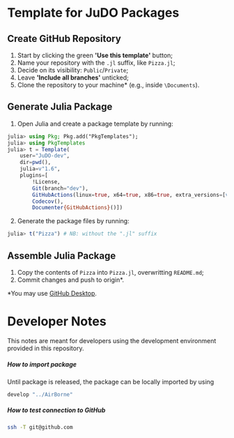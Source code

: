 # Template for JuDO Packages

## Create GitHub Repository
1. Start by clicking the green **'Use this template'** button;
2. Name your repository with the `.jl` suffix, like `Pizza.jl`;
3. Decide on its visibility: `Public`/`Private`;
4. Leave **'Include all branches'** unticked;
5. Clone the repository to your machine* (e.g., inside `\Documents`).

## Generate Julia Package
1. Open Julia and create a package template by running:
```julia 
julia> using Pkg; Pkg.add("PkgTemplates");
julia> using PkgTemplates
julia> t = Template(
    user="JuDO-dev",
    dir=pwd(),
    julia=v"1.6",
    plugins=[
        !License,
        Git(branch="dev"),
        GitHubActions(linux=true, x64=true, x86=true, extra_versions=[v"1.7", "nightly"]),
        Codecov(),
        Documenter{GitHubActions}()])
```
2. Generate the package files by running:
```julia
julia> t("Pizza") # NB: without the ".jl" suffix
```

## Assemble Julia Package
1. Copy the contents of `Pizza` into `Pizza.jl`, overwritting `README.md`;
2. Commit changes and push to origin*.

*You may use [GitHub Desktop](https://desktop.github.com/).

# Developer Notes
This notes are meant for developers using the development environment provided in this repository.

##### How to import package 
Until package is released, the package can be locally imported by using 
```bash
develop "../AirBorne"
```

##### How to test connection to GitHub
```bash
ssh -T git@github.com
```